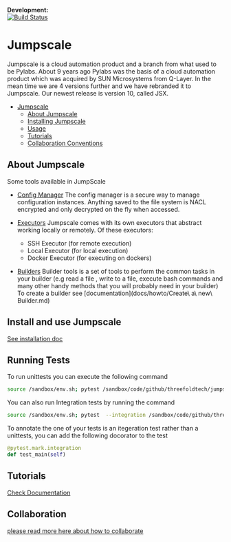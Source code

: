 **Development:**  
[![Build Status](http://188.165.233.148:6010/status?repo=threefoldtech/jumpscaleX_core&&branch=development)](http://188.165.233.148:6010/status?repo=threefoldtech/jumpscaleX_core&&branch=development&&result=True)

# Jumpscale

Jumpscale is a cloud automation product and a branch from what used to be 
Pylabs. About 9 years ago Pylabs was the basis of a cloud automation product 
which was acquired by SUN Microsystems from Q-Layer. In the mean time we are 
4 versions further and we have rebranded it to Jumpscale. 
Our newest release is version 10, called JSX.

- [Jumpscale](#jumpscale)
  - [About Jumpscale](#about-jumpscale)
  - [Installing Jumpscale](docs/Installation/README.md)
  - [Usage](#usage)
  - [Tutorials](#tutorials)
  - [Collaboration Conventions](#collaboration-conventions)

## About Jumpscale

Some tools available in JumpScale

* [Config Manager](docs/config/configmanager.md)
  The config manager is a secure way to manage configuration instances.
  Anything saved to the file system is NACL encrypted and only decrypted on
  the fly when accessed.

* [Executors](docs/Internals/Executors.md)
  Jumpscale comes with its own executors that abstract working locally or
  remotely.  Of these executors:

  * SSH Executor (for remote execution)
  * Local Executor (for local execution)
  * Docker Executor (for executing on dockers)

* [Builders](docs/Internals/builders/Builders.md)
  Builder tools is a set of tools to perform the common tasks in your builder (e.g read a file , write to a file, execute bash commands and many other handy methods that you will probably need in your builder) \
  To create a builder see [documentation](docs/howto/Create\ a\ new\ Builder.md)

## Install and use Jumpscale

[See installation doc](/docs/Installation/README.md)

## Running Tests
To run unittests you can execute the following command
```bash
source /sandbox/env.sh; pytest /sandbox/code/github/threefoldtech/jumpscaleX/
```

You can also run Integration tests by running the command
```bash
source /sandbox/env.sh; pytest  --integration /sandbox/code/github/threefoldtech/jumpscaleX/
```

To annotate the one of your tests is an itegeration test rather than a unittests, you can add the following docorator to the test
```python
@pytest.mark.integration
def test_main(self)
```

## Tutorials

[Check Documentation](docs/howto/README.md)


## Collaboration

[please read more here about how to collaborate](https://github.com/threefoldtech/home/tree/master/contribution)
